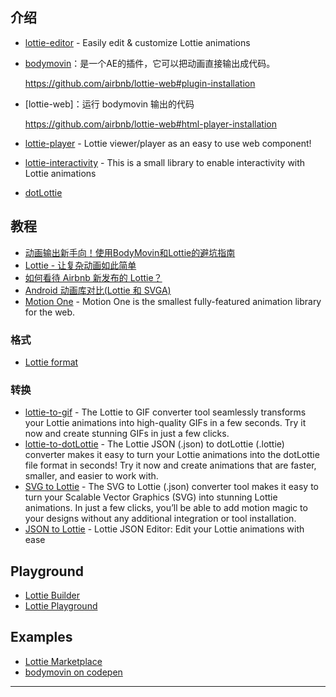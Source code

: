 ## 介绍

- [lottie-editor](https://lottiefiles.com/lottie-editor) - Easily edit & customize Lottie animations
- [bodymovin](https://lottiefiles.com/plugins/after-effects)：是一个AE的插件，它可以把动画直接输出成代码。

    https://github.com/airbnb/lottie-web#plugin-installation

- [lottie-web]：运行 bodymovin 输出的代码

    https://github.com/airbnb/lottie-web#html-player-installation

- [lottie-player](https://github.com/LottieFiles/lottie-player) - Lottie viewer/player as an easy to use web component!
- [lottie-interactivity](https://github.com/LottieFiles/lottie-interactivity) - This is a small library to enable interactivity with Lottie animations
- [dotLottie](https://dotlottie.io/)

## 教程

- [动画输出新手向！使用BodyMovin和Lottie的避坑指南](https://www.zcool.com.cn/article/ZOTk2MDgw.html)
- [Lottie - 让复杂动画如此简单](https://www.jianshu.com/p/282d098cf928?utm_source=oschina-app)
- [如何看待 Airbnb 新发布的 Lottie？](https://www.zhihu.com/question/55315505)
- [Android 动画库对比(Lottie 和 SVGA)](https://jfson.github.io/2018/01/08/41-anim/)
- [Motion One](https://motion.dev/guides/quick-start) - Motion One is the smallest fully-featured animation library for the web.

### 格式

- [Lottie format](https://lottiefiles.github.io/lottie-docs/)

### 转换

- [lottie-to-gif](https://lottiefiles.com/lottie-to-gif) - The Lottie to GIF converter tool seamlessly transforms your Lottie animations into high-quality GIFs in a few seconds. Try it now and create stunning GIFs in just a few clicks.
- [lottie-to-dotLottie](https://lottiefiles.com/tools/lottie-to-dotlottie) - The Lottie JSON (.json) to dotLottie (.lottie) converter makes it easy to turn your Lottie animations into the dotLottie file format in seconds! Try it now and create animations that are faster, smaller, and easier to work with.
- [SVG to Lottie](https://lottiefiles.com/svg-to-lottie) - The SVG to Lottie (.json) converter tool makes it easy to turn your Scalable Vector Graphics (SVG) into stunning Lottie animations. In just a few clicks, you’ll be able to add motion magic to your designs without any additional integration or tool installation.
- [JSON to Lottie](https://lottiefiles.com/tools/json-editor) - Lottie JSON Editor: Edit your Lottie animations with ease

## Playground

- [Lottie Builder](https://lottiefiles.github.io/lottie-docs/playground/builder/)
- [Lottie Playground](https://lottiefiles.github.io/lottie-docs/playground/json_editor/)

## Examples

- [Lottie Marketplace](https://lottiefiles.com/marketplace)
- [bodymovin on codepen](https://codepen.io/collection/nVYWZR/)


---

